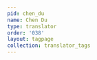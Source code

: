 ```yaml
---
pid: chen_du
name: Chen Du
type: translator
order: '038'
layout: tagpage
collection: translator_tags
---
```

